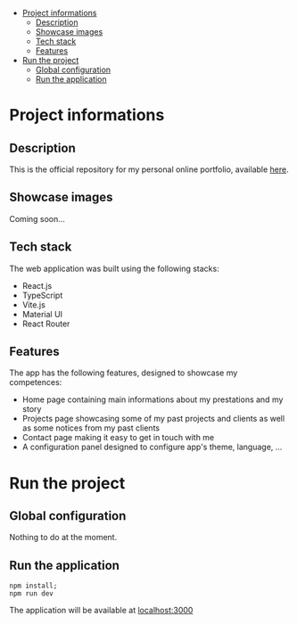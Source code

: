 - [Project informations](#project-informations)
  - [Description](#description)
  - [Showcase images](#showcase-images)
  - [Tech stack](#tech-stack)
  - [Features](#features)
- [Run the project](#run-the-project)
  - [Global configuration](#global-configuration)
  - [Run the application](#run-the-application)

# Project informations

## Description

This is the official repository for my personal online portfolio, available [here](https://mvagnon.dev/).

## Showcase images

Coming soon...

## Tech stack

The web application was built using the following stacks:

- React.js
- TypeScript
- Vite.js
- Material UI
- React Router

## Features

The app has the following features, designed to showcase my competences:

- Home page containing main informations about my prestations and my story
- Projects page showcasing some of my past projects and clients as well as some notices from my past clients
- Contact page making it easy to get in touch with me
- A configuration panel designed to configure app's theme, language, ...

# Run the project

## Global configuration

Nothing to do at the moment.

## Run the application

```
npm install;
npm run dev
```

The application will be available at [localhost:3000](http://localhost:3000)
